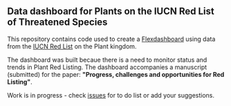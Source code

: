 ## Data dashboard for Plants on the IUCN Red List of Threatened Species


This repository contains code used to create a [Flexdashboard](https://spbachman.shinyapps.io/plantdash) using data from the [IUCN Red List](https://www.iucnredlist.org/) on the Plant kingdom.


The dashboard was built becaue there is a need to monitor status and trends in Plant Red Listing. The dashboard accompanies a manuscript (submitted) for the paper: **"Progress, challenges and opportunities for Red Listing"**.

Work is in progress - check [issues](https://github.com/stevenpbachman/plantdash/issues) for to do list or add your suggestions.

